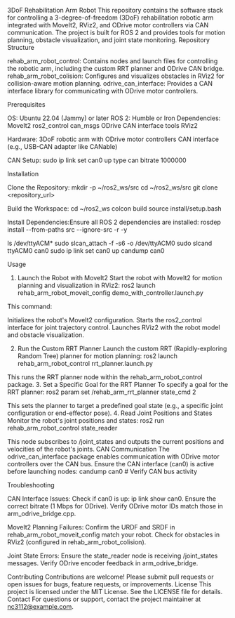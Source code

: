 3DoF Rehabilitation Arm Robot
This repository contains the software stack for controlling a 3-degree-of-freedom (3DoF) rehabilitation robotic arm integrated with MoveIt2, RViz2, and ODrive motor controllers via CAN communication. The project is built for ROS 2 and provides tools for motion planning, obstacle visualization, and joint state monitoring.
Repository Structure

rehab_arm_robot_control: Contains nodes and launch files for controlling the robotic arm, including the custom RRT planner and ODrive CAN bridge.
rehab_arm_robot_colision: Configures and visualizes obstacles in RViz2 for collision-aware motion planning.
odrive_can_interface: Provides a CAN interface library for communicating with ODrive motor controllers.

Prerequisites

OS: Ubuntu 22.04 (Jammy) or later
ROS 2: Humble or Iron
Dependencies:
MoveIt2
ros2_control
can_msgs
ODrive CAN interface tools
RViz2


Hardware:
3DoF robotic arm with ODrive motor controllers
CAN interface (e.g., USB-CAN adapter like CANable)


CAN Setup:
sudo ip link set can0 up type can bitrate 1000000



Installation

Clone the Repository:
mkdir -p ~/ros2_ws/src
cd ~/ros2_ws/src
git clone <repository_url>


Build the Workspace:
cd ~/ros2_ws
colcon build
source install/setup.bash


Install Dependencies:Ensure all ROS 2 dependencies are installed:
rosdep install --from-paths src --ignore-src -r -y



ls /dev/ttyACM*
sudo slcan_attach -f -s6 -o /dev/ttyACM0
sudo slcand ttyACM0 can0
sudo ip link set can0 up
candump can0




Usage
1. Launch the Robot with MoveIt2
Start the robot with MoveIt2 for motion planning and visualization in RViz2:
ros2 launch rehab_arm_robot_moveit_config demo_with_controller.launch.py

This command:

Initializes the robot's MoveIt2 configuration.
Starts the ros2_control interface for joint trajectory control.
Launches RViz2 with the robot model and obstacle visualization.

2. Run the Custom RRT Planner
Launch the custom RRT (Rapidly-exploring Random Tree) planner for motion planning:
ros2 launch rehab_arm_robot_control rrt_planner.launch.py

This runs the RRT planner node within the rehab_arm_robot_control package.
3. Set a Specific Goal for the RRT Planner
To specify a goal for the RRT planner:
ros2 param set /rehab_arm_rrt_planner state_cmd 2

This sets the planner to target a predefined goal state (e.g., a specific joint configuration or end-effector pose).
4. Read Joint Positions and States
Monitor the robot's joint positions and states:
ros2 run rehab_arm_robot_control state_reader

This node subscribes to /joint_states and outputs the current positions and velocities of the robot's joints.
CAN Communication
The odrive_can_interface package enables communication with ODrive motor controllers over the CAN bus. Ensure the CAN interface (can0) is active before launching nodes:
candump can0  # Verify CAN bus activity

Troubleshooting

CAN Interface Issues:
Check if can0 is up: ip link show can0.
Ensure the correct bitrate (1 Mbps for ODrive).
Verify ODrive motor IDs match those in arm_odrive_bridge.cpp.


MoveIt2 Planning Failures:
Confirm the URDF and SRDF in rehab_arm_robot_moveit_config match your robot.
Check for obstacles in RViz2 (configured in rehab_arm_robot_colision).


Joint State Errors:
Ensure the state_reader node is receiving /joint_states messages.
Verify ODrive encoder feedback in arm_odrive_bridge.



Contributing
Contributions are welcome! Please submit pull requests or open issues for bugs, feature requests, or improvements.
License
This project is licensed under the MIT License. See the LICENSE file for details.
Contact
For questions or support, contact the project maintainer at nc3112@example.com.